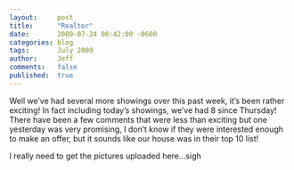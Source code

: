 ```yaml
---
layout:     post
title:      "Realtor"
date:       2009-07-24 08:42:00 -0600
categories: blog
tags:       July 2009
author:     Jeff
comments:   false
published:  true
---
```

Well we’ve had several more showings over this past week, it’s been rather exciting! In fact including today’s showings, we’ve had 8 since Thursday! There have been a few comments that were less than exciting but one yesterday was very promising, I don’t know if they were interested enough to make an offer, but it sounds like our house was in their top 10 list!

I really need to get the pictures uploaded here…sigh
